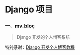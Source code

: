 # Django 项目
### 一、my_blog
> Django 开发的个人博客系统

特别感谢：[Django 开发个人博客教程](https://www.dusaiphoto.com/article/detail/2/)

